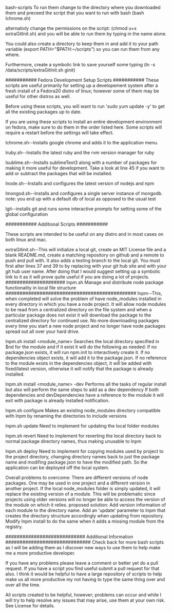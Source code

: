 bash-scripts
To run them change to the directory where you downloaded them and preceed the script that you want to run with bash (bash Ichrome.sh)

alternativly change the permissions on the script: (chmod u+x extraGitInit.sh) and you will be able to run them by typing in the name alone.

You could also create a directory to keep them in and add it to your path variable (export PATH="$PATH:~/scripts") so you can run them from any where.

Furthermore, create a symbolic link to save yourself some typing (ln -s /data/scripts/extraGitInit.sh ginit)

########### Fedora Development Setup Scripts ###########
These scripts are useful primarily for setting up a developement system after a fresh install of a Fedora20 distro of linux; however some of them may be useful for other distros as well.

Before using these scripts, you will want to run 'sudo yum update -y' to get all the existing packages up to date.

If you are using these scripts to install an entire development environment on fedora, make sure to do them in the order listed here. Some scripts will require a restart before the settings will take effect.

Ichrome.sh--Installs google chrome and adds it to the application menu.

Iruby.sh--Installs the latest ruby and the rvm version manager for ruby

Isublime.sh--Installs sublimeText3 along with a number of packages for making it more useful for development. Take a look at line 45 if you want to add or subtract the packages that will be installed.

Inode.sh--Installs and configures the latest version of nodejs and npm

Imongod.sh--Installs and configures a single server instance of mongodb. note: you end up with a default db of local as opposed to the usual test

Igit--installs git and runs some interactive prompts for setting some of the global configuration

########### Additional Scripts ###########

These scripts are intended to be useful on any distro and in most cases on both linux and mac.

extraGitinit.sh--This will initialize a local git, create an MIT License file and a blank README.md, create a matching repository on github and a remote to push and pull with. It also adds a testing branch to the local git. You must first alter lines 37 and 39 to by replacing <YourGitHubSite> with your git hub site and <YourGitHubUserName> with your git hub user name. After doing that I would suggest setting up a symbolic link to it as it will prove quite useful if you are doing a lot of projects.
##################### lnpm.sh Manage and distribute node package functionality in local file structure ##############################################
lnpm--This, when completed will solve the problem of have node_modules installed in every directory in which you have a node project. It will allow node modules to be read from a centralized directory on the file system and when a particular package does not exist it will download the package to the centralized directory for continued use. No more downloading packages every time you start a new node project and no longer have node packages spread out all over your hard drive.

lnpm.sh install <module_name>
Searches the local directory specified in $nd for the module and if it exist it will do the following as needed:
If no package.json exists, it will run npm.init to interactively create it.
If no dependencies object exists, it will add it to the package.json.
If no reference to the module exists in the dependencies object, it will be added with fixed/latest version, otherwise it will notify that the package is already installed.

lnpm.sh install <module_name> -dev
Performs all the tasks of regular install but also will perform the same steps to add as a dev dependency
If both dependencies and devDependencies have a reference to the module it will exit with package is already installed notification.

lnpm.sh configure
Makes an existing node_modules directory compatible with lnpm by renaming the directories to include versions

lnpm.sh update
Need to implement for updating the local folder modules

lnpm.sh revert
Need to implement for reverting the local directory back to normal package directory names, thus making unusable to lnpm

lnpm.sh deploy
Need to implement for copying modules used by project to the project directory, changing directory names back to just the package name and modifing package.json to have the modified path. So the application can be deployed off the local system.

Overall problems to overcome:
There are different versions of node packages. One may be used in one project and a different version in another project. If the local node_modules folder is simply updated, it will replace the existing version of a module. This will be problematic since projects using older versions will no longer be able to access the version of the module on which it relies.
proposed solution: Add version information of each module to the directory name. Add an 'update' parameter to lnpm that creates the directory structure accordingly when updating from repository. Modify lnpm install to do the same when it adds a missing module from the registry.

############################ Additional Information ##############################
Check back for more bash scripts as I will be adding them as I discover new ways to use them to help make me a more productive developer.

If you have any problems please leave a comment or better yet do a pull request. If you have a script you find useful submit a pull request for that also. I think it would be helpful to have a large repository of scripts to help make us all more productive my not having to type the same thing over and over all the time.

All scripts created to be helpful, however; problems can occur and while I will try to help resolve any issues that may arise, use them at your own risk. See License for details.

